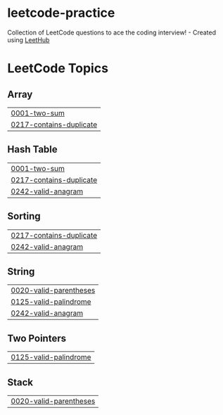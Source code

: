 # leetcode-practice
Collection of LeetCode questions to ace the coding interview! - Created using [LeetHub](https://github.com/QasimWani/LeetHub)

<!---LeetCode Topics Start-->
# LeetCode Topics
## Array
|  |
| ------- |
| [0001-two-sum](https://github.com/LoudShrimp/leetcode-practice/tree/master/0001-two-sum) |
| [0217-contains-duplicate](https://github.com/LoudShrimp/leetcode-practice/tree/master/0217-contains-duplicate) |
## Hash Table
|  |
| ------- |
| [0001-two-sum](https://github.com/LoudShrimp/leetcode-practice/tree/master/0001-two-sum) |
| [0217-contains-duplicate](https://github.com/LoudShrimp/leetcode-practice/tree/master/0217-contains-duplicate) |
| [0242-valid-anagram](https://github.com/LoudShrimp/leetcode-practice/tree/master/0242-valid-anagram) |
## Sorting
|  |
| ------- |
| [0217-contains-duplicate](https://github.com/LoudShrimp/leetcode-practice/tree/master/0217-contains-duplicate) |
| [0242-valid-anagram](https://github.com/LoudShrimp/leetcode-practice/tree/master/0242-valid-anagram) |
## String
|  |
| ------- |
| [0020-valid-parentheses](https://github.com/LoudShrimp/leetcode-practice/tree/master/0020-valid-parentheses) |
| [0125-valid-palindrome](https://github.com/LoudShrimp/leetcode-practice/tree/master/0125-valid-palindrome) |
| [0242-valid-anagram](https://github.com/LoudShrimp/leetcode-practice/tree/master/0242-valid-anagram) |
## Two Pointers
|  |
| ------- |
| [0125-valid-palindrome](https://github.com/LoudShrimp/leetcode-practice/tree/master/0125-valid-palindrome) |
## Stack
|  |
| ------- |
| [0020-valid-parentheses](https://github.com/LoudShrimp/leetcode-practice/tree/master/0020-valid-parentheses) |
<!---LeetCode Topics End-->